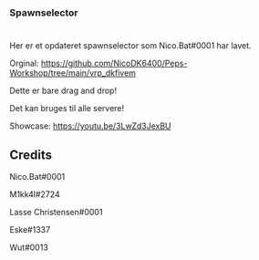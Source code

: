 ### Spawnselector
#
Her er et opdateret spawnselector som Nico.Bat#0001 har lavet. 

Orginal: https://github.com/NicoDK6400/Peps-Workshop/tree/main/vrp_dkfivem

Dette er bare drag and drop!

Det kan bruges til alle servere!

Showcase: https://youtu.be/3LwZd3JexBU

## Credits
Nico.Bat#0001

M1kk4l#2724

Lasse Christensen#0001

Eske#1337

Wut#0013 
